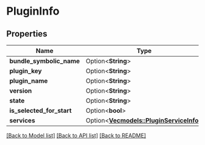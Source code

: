 # PluginInfo

## Properties

Name | Type | Description | Notes
------------ | ------------- | ------------- | -------------
**bundle_symbolic_name** | Option<**String**> |  | [optional]
**plugin_key** | Option<**String**> |  | [optional]
**plugin_name** | Option<**String**> |  | [optional]
**version** | Option<**String**> |  | [optional]
**state** | Option<**String**> |  | [optional]
**is_selected_for_start** | Option<**bool**> |  | [optional]
**services** | Option<[**Vec<models::PluginServiceInfo>**](PluginServiceInfo.md)> |  | [optional]

[[Back to Model list]](../README.md#documentation-for-models) [[Back to API list]](../README.md#documentation-for-api-endpoints) [[Back to README]](../README.md)


